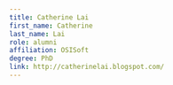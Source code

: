 ```yaml
---
title: Catherine Lai
first_name: Catherine
last_name: Lai
role: alumni
affiliation: OSISoft
degree: PhD
link: http://catherinelai.blogspot.com/
---
```

